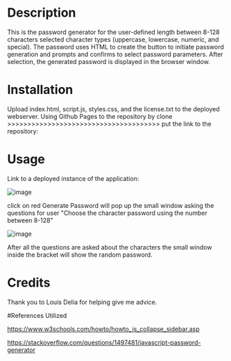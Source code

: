 # Description
This is the password generator for the user-defined length between 8-128 characters selected character types (uppercase, lowercase, numeric, and special). The password uses HTML to create the button to initiate password generation and prompts and confirms to select password parameters. After selection, the generated password is displayed in the browser window.

# Installation
Upload index.html, script.js, styles.css, and the license.txt to the deployed webserver. Using Github Pages to the repository by clone >>>>>>>>>>>>>>>>>>>>>>>>>>>>>>>>>>>>>>  put the link to the repository: 

# Usage
Link to a deployed instance of the application: 

![image](https://github.com/KittiyaLooknam/Password-Generator/assets/149645563/9d2bf01c-1812-403a-9a70-767ac911b2b2)


click on red Generate Password will pop up the small window asking the questions for user "Choose the character password using the number between 8-128"

![image](https://github.com/KittiyaLooknam/Password-Generator/assets/149645563/e61bb597-6ff8-4fbf-9625-4f7a4c77192d)



After all the questions are asked about the characters the small window inside the bracket will show the random password.

# Credits 
Thank you to Louis Delia for helping give me advice.

#References Utilized 

https://www.w3schools.com/howto/howto_js_collapse_sidebar.asp

https://stackoverflow.com/questions/1497481/javascript-password-generator
